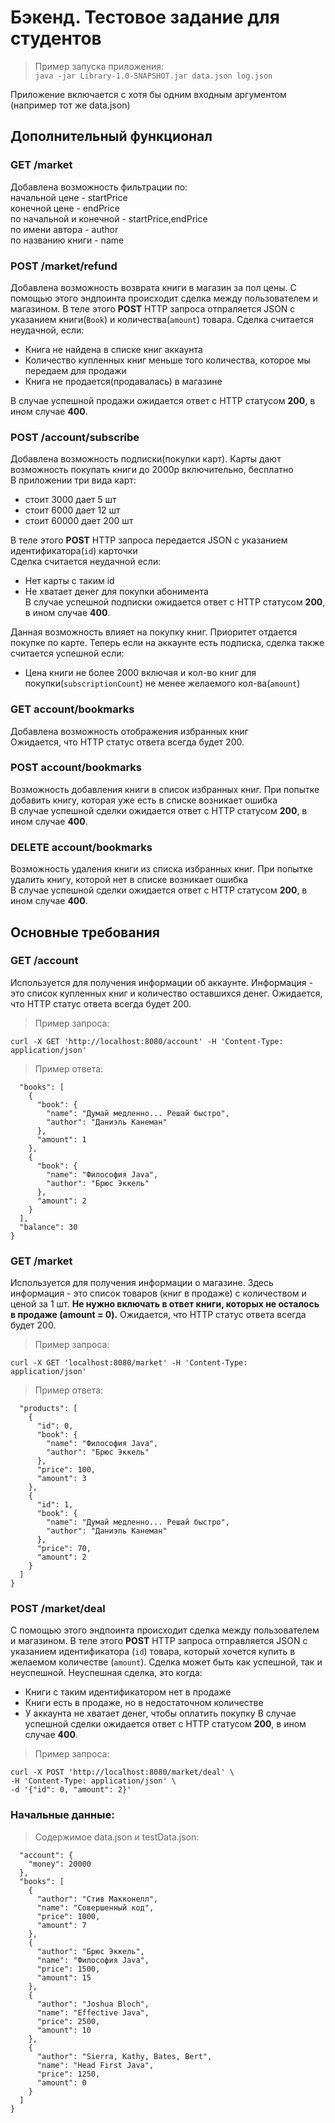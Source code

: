 # Бэкенд. Тестовое задание для студентов
>Пример запуска приложения:<br/>
```java -jar Library-1.0-SNAPSHOT.jar data.json log.json ```

Приложение включается с хотя бы одним входным аргументом (например тот же data.json)

## Дополнительный функционал
### GET /market
Добавлена возможность фильтрации по: <br/>
начальной цене - startPrice <br/>
конечной цене - endPrice <br/>
по начальной и конечной - startPrice,endPrice <br/>
по имени автора - author <br/>
по названию книги - name <br/>

### POST /market/refund
Добавлена возможность возврата книги в магазин за пол цены. 
С помощью этого эндпоинта происходит сделка между пользователем и магазином. В теле этого **POST** HTTP запроса отпраляется JSON с указанием книги(`Book`) и количества(`amount`) товара.
Сделка считается неудачной, если:
- Книга не найдена в списке книг аккаунта
- Количество купленных книг меньше того количества, которое мы передаем для продажи
- Книга не продается(продавалась) в магазине

В случае успешной продажи ожидается ответ с HTTP статусом **200**, в ином случае **400**.

### POST /account/subscribe
Добавлена возможность подписки(покупки карт). 
  Карты дают возможность покупать книги до 2000р включительно, бесплатно<br/> 
  В приложении три вида карт: <br/>
  - стоит 3000 дает 5 шт 
  - стоит 6000 дает 12 шт
  - стоит 60000 дает 200 шт

В теле этого **POST** HTTP запроса передается JSON с указанием идентификатора(`id`) карточки <br/>
Сделка считается неудачной если:
- Нет карты с таким id 
- Не хватает денег для покупки абонимента <br/>
В случае успешной подписки ожидается ответ с HTTP статусом **200**, в ином случае **400**.

Данная возможность влияет на покупку книг. Приоритет отдается покупке по карте.
Теперь если на аккаунте есть подписка, сделка также считается успешной если:
- Цена книги не более 2000 включая и кол-во книг для покупки(`subscriptionCount`) не менее желаемого кол-ва(`amount`)

### GET account/bookmarks
Добавлена возможность отображения избранных книг <br/>
Ожидается, что HTTP статус ответа всегда будет 200.

### POST account/bookmarks
Возможность добавления книги в список избранных книг.
При попытке добавить книгу, которая уже есть в списке возникает ошибка <br/>
В случае успешной сделки ожидается ответ с HTTP статусом **200**, в ином случае **400**.

### DELETE account/bookmarks
Возможность удаления книги из списка избранных книг.
При попытке удалить книгу, которой нет в списке возникает ошибка <br/>
В случае успешной сделки ожидается ответ с HTTP статусом **200**, в ином случае **400**.

## Основные требования
### GET /account
Используется для получения информации об аккаунте. Информация - это список купленных книг и количество оставшихся денег. 
Ожидается, что HTTP статус ответа всегда будет 200.
>Пример запроса:<br/>

```curl -X GET 'http://localhost:8080/account' -H 'Content-Type: application/json' ```<br/>
>Пример ответа:<br/>
```{
  "books": [
    {
      "book": {
        "name": "Думай медленно... Решай быстро",
        "author": "Даниэль Канеман"
      },
      "amount": 1
    },
    {
      "book": {
        "name": "Философия Java",
        "author": "Брюс Эккель"
      },
      "amount": 2
    }
  ],
  "balance": 30
}
```
### GET /market
Используется для получения информации о магазине. Здесь информация - это список товаров (книг в продаже) с количеством и ценой за 1 шт.
**Не нужно включать в ответ книги, которых не осталось в продаже (amount = 0).**
Ожидается, что HTTP статус ответа всегда будет 200.
>Пример запроса:<br/>

```curl -X GET 'localhost:8080/market' -H 'Content-Type: application/json' ```<br/>
>Пример ответа:<br/>

```{
  "products": [
    {
      "id": 0,
      "book": {
        "name": "Философия Java",
        "author": "Брюс Эккель"
      },
      "price": 100,
      "amount": 3
    },
    {
      "id": 1,
      "book": {
        "name": "Думай медленно... Решай быстро",
        "author": "Даниэль Канеман"
      },
      "price": 70,
      "amount": 2
    }
  ]
}
```
### POST /market/deal
С помощью этого эндпоинта происходит сделка между пользователем и магазином. В теле этого **POST** HTTP запроса отправляется JSON с указанием идентификатора (`id`) товара, который хочется купить в желаемом количестве (`amount`).
Сделка может быть как успешной, так и неуспешной. Неуспешная сделка, это когда:
- Книги с таким идентификатором нет в продаже
- Книги есть в продаже, но в недостаточном количестве
- У аккаунта не хватает денег, чтобы оплатить покупку
В случае успешной сделки ожидается ответ с HTTP статусом **200**, в ином случае **400**.<br/>
>Пример запроса:<br/>

``` 
curl -X POST 'http://localhost:8080/market/deal' \
-H 'Content-Type: application/json' \
-d '{"id": 0, "amount": 2}'
```

### Начальные данные:
>Содержимое data.json и testData.json:<br/>

```{
  "account": {
    "money": 20000
  },
  "books": [
    {
      "author": "Стив Макконелл",
      "name": "Совершенный код",
      "price": 1000,
      "amount": 7
    },
    {
      "author": "Брюс Эккель",
      "name": "Философия Java",
      "price": 1500,
      "amount": 15
    },
    {
      "author": "Joshua Bloch",
      "name": "Effective Java",
      "price": 2500,
      "amount": 10
    },
    {
      "author": "Sierra, Kathy, Bates, Bert",
      "name": "Head First Java",
      "price": 1250,
      "amount": 0
    }
  ]
}
```
